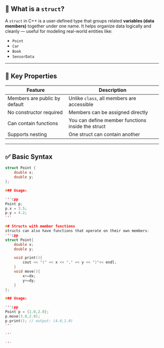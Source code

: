 ## 📌 What is a `struct`?

A `struct` in C++ is a user-defined type that groups related **variables (data members)** together under one name. It helps organize data logically and cleanly — useful for modeling real-world entities like:

- `Point`
- `Car`
- `Book`
- `SensorData`

---

## 🔑 Key Properties

| Feature                         | Description                                            |
|----------------------------------|--------------------------------------------------------|
| Members are public by default    | Unlike `class`, all members are accessible             |
| No constructor required          | Members can be assigned directly                       |
| Can contain functions            | You can define member functions inside the struct      |
| Supports nesting                 | One struct can contain another                         |

---

## ✅ Basic Syntax

```cpp
struct Point {
    double x;
    double y;
};

### Usage:

'''cpp
Point p;
p.x = 3.5;
p.y = 4.2;
'''

## Structs with member functions
structs can also have functions that operate on their own members:
'''cpp
struct Point{
    double x;
    double y;

    void print(){
        cout << "(" << x << "," << y << ")"<< endl;
    }
    void move(){
        x+=dx;
        y+=dy;
    }
};

### Usage:

'''cpp
Point p = {1.0,2.0};
p.move(3.0,2.0);
p.print(); // output: (4.0,1.0)
'''

'''

'''
